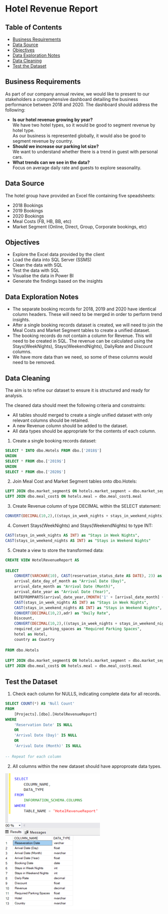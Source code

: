 # Hotel Revenue Report

## Table of Contents
* [Business Requirements](#business-requirements)
* [Data Source](#data-source)
* [Objectives](#objectives)
* [Data Exploration Notes](#data-exploration-notes)
* [Data Cleaning](#data-cleaning)
* [Test the Dataset](#test-the-dataset)


## Business Requirements

As part of our company annual review, we would like to present to our stakeholders a comprehensive dashboard
detailing the business performance between 2018 and 2020. The dashboard should address the following:

- **Is our hotel revenue growing by year?**<br/>
   We have two hotel types, so it would be good to segment revenue by hotel type.<br/>
   As our business is represented globally, it would also be good to segment revenue by country.
- **Should we increase our parking lot size?**<br/>
   We want to understand whether there is a trend in guest with personal cars.
- **What trends can we see in the data?**<br/>
   Focus on average daily rate and guests to explore seasonality.

## Data Source

The hotel group have provided an Excel file containing five speadsheets:
- 2018 Bookings
- 2019 Bookings
- 2020 Bookings
- Meal Costs (FB, HB, BB, etc)
- Market Segment (Online, Direct, Group, Corporate bookings, etc)

## Objectives
- Explore the Excel data provided by the client
- Load the data into SQL Server (SSMS)
- Clean the data with SQL
- Test the data with SQL
- Visualise the data in Power BI
- Generate the findings based on the insights

## Data Exploration Notes
- The separate booking records for 2018, 2019 and 2020 have identical column headers. These will need to be merged in order to perform trend insights.
- After a single booking records dataset is created, we will need to join the Meal Costs and Market Segment tables to create a unified dataset.
- The booking records do not contain a column for Revenue. This will need to be created in SQL. The revenue can be calculated using the Stays(WeekNights), Stays(WeekendNights), DailyRate and Discount columns.
- We have more data than we need, so some of these columns would need to be removed.

## Data Cleaning
The aim is to refine our dataset to ensure it is structured and ready for analysis.

The cleaned data should meet the following criteria and constraints:
- All tables should merged to create a single unified dataset with only relevant columns should be retained.
- A new Revenue column should be added to the dataset.
- All data types should be appropriate for the contents of each column.

1. Create a single booking records dataset:

``` SQL
SELECT * INTO dbo.Hotels FROM dbo.['2018$']
UNION
SELECT * FROM dbo.['2019$']
UNION
SELECT * FROM dbo.['2020$']
```
2. Join Meal Cost and Market Segment tables onto dbo.Hotels:

``` SQL
LEFT JOIN dbo.market_segment$ ON hotels.market_segment = dbo.market_segment$.market_segment
LEFT JOIN dbo.meal_cost$ ON hotels.meal = dbo.meal_cost$.meal
```
3. Create Revenue column of type DECIMAL within the SELECT statement:
   
``` SQL
CONVERT(DECIMAL(10,2),((stays_in_week_nights + stays_in_weekend_nights)*adr)*(1-Discount),2) AS Revenue
```
4. Convert Stays(WeekNights) and Stays(WeekendNights) to type INT:

``` SQL
CAST(stays_in_week_nights AS INT) as "Stays in Week Nights",
CAST(stays_in_weekend_nights AS INT) as "Stays in Weekend Nights"
```
5. Create a view to store the transformed data:

``` SQL
CREATE VIEW HotelRevenueReport AS

SELECT 
	CONVERT(VARCHAR(10), CAST(reservation_status_date AS DATE), 23) as "Reseveration Date",
	arrival_date_day_of_month as "Arrival Date (Day)",
	arrival_date_month as "Arrival Date (Month)",
	arrival_date_year as "Arrival Date (Year)",
	DATEFROMPARTS(arrival_date_year,(MONTH('1' + [arrival_date_month] +'00')),arrival_date_day_of_month) as "Booking Date",
	CAST(stays_in_week_nights AS INT) as "Stays in Week Nights",
	CAST(stays_in_weekend_nights AS INT) as "Stays in Weekend Nights",
	CONVERT(DECIMAL(10,2),adr) as "Daily Rate",
	Discount,
	CONVERT(DECIMAL(10,2),((stays_in_week_nights + stays_in_weekend_nights)*adr)*(1-Discount),2) AS Revenue,
	required_car_parking_spaces as "Required Parking Spaces",
	hotel as Hotel,
	country as Country
	
FROM dbo.Hotels

LEFT JOIN dbo.market_segment$ ON hotels.market_segment = dbo.market_segment$.market_segment
LEFT JOIN dbo.meal_cost$ ON hotels.meal = dbo.meal_cost$.meal
```

## Test the Dataset

1. Check each column for NULLS, indicating complete data for all records.

``` SQL
SELECT COUNT(*) AS 'Null Count'
FROM 
	[Projects].[dbo].[HotelRevenueReport]
WHERE 
	'Reservation Date' IS NULL
	OR
	'Arrival Date (Day)' IS NULL
	OR
	'Arrival Date (Month)' IS NULL

-- Repeat for each column
```
2. All columns within the new dataset should have approproate data types.

![image](https://github.com/Mike-Wilkins/Hotel-Revenue-Report/blob/main/DataTypeSummary.png)
